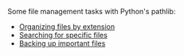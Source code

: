 Some file management tasks with Python's pathlib:

- [Organizing files by extension](https://github.com/balapriyac/python-basics/blob/main/pathlib-examples/organize.py)
- [Searching for specific files](https://github.com/balapriyac/python-basics/blob/main/pathlib-examples/search.py)
- [Backing up important files](https://github.com/balapriyac/python-basics/blob/main/pathlib-examples/back_up.py)
